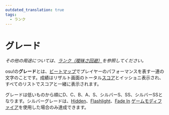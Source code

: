 ```yaml
---
outdated_translation: true
tags:
  - ランク
---
```


# グレード

*その他の用途については、[ランク（曖昧さ回避）](/wiki/Disambiguation/Rank)を参照してください。*

osu!の**グレード**とは、[ビートマップ](/wiki/Beatmap)でプレイヤーのパフォーマンスを表す一連の文字のことです。成績はリザルト画面のトータル[スコア](/wiki/Gameplay/Score)とイッショニ表示され、すべてのリストでスコアと一緒に表示されます。

グレードは低いものから順にD、C、B、A、S、シルバーS、SS、シルバーSSとなります。シルバーグレードは、[Hidden](/wiki/Game_modifier/Hidden)、[Flashlight](/wiki/Game_modifier/Flashlight)、[Fade In](/wiki/Game_modifier/Fade_In) [ゲームモディファイア](/wiki/Game_modifier)を使用した場合のみ達成できます。
